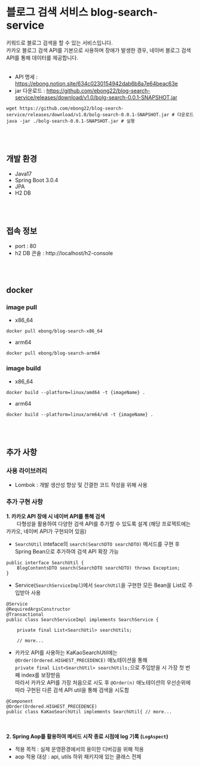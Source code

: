 # 블로그 검색 서비스  blog-search-service 

키워드로 블로그 검색을 할 수 있는 서비스입니다.   
카카오 블로그 검색 API를 기본으로 사용하며 장애가 발생한 경우,
네이버 블로그 검색 API를 통해 데이터를 제공합니다.
<br/><br/>
* API 명세 : https://ebong.notion.site/634c0230154942dab6b8a7e64beac63e
* jar 다운로드 : https://github.com/ebong22/blog-search-service/releases/download/v1.0/bolg-search-0.0.1-SNAPSHOT.jar
```
wget https://github.com/ebong22/blog-search-service/releases/download/v1.0/bolg-search-0.0.1-SNAPSHOT.jar # 다운로드
java -jar ./bolg-search-0.0.1-SNAPSHOT.jar # 실행
```

<br/><br/>
## 개발 환경
* Java17
* Spring Boot 3.0.4
* JPA
* H2 DB

<br/><br/>
## 접속 정보
* port : 80   
* h2 DB 콘솔 : http://localhost/h2-console  

<br/><br/>
## docker
### image pull
* x86_64
```
docker pull ebong/blog-search-x86_64
```
* arm64
```
docker pull ebong/blog-search-arm64
```

### image build
* x86_64
```
docker build --platform=linux/amd64 -t {imageName} .
```
* arm64
```
docker build --platform=linux/arm64/v8 -t {imageName} .
```

<br/><br/>
## 추가 사항
### 사용 라이브러리
* Lombok : 개발 생산성 향상 및 간결한 코드 작성을 위해 사용


### 추가 구현 사항
__1. 카카오 API 장애 시 네이버 API를 통해 검색__   
&emsp;&emsp;다형성을 활용하여 다양한 검색 API를 추가할 수 있도록 설계 (해당 프로젝트에는 카카오, 네이버 API가 구현되어 있음)
  - `SearchUtil` inteface의 `search(SearchDTO searchDTO)` 메서드를 구현 후 Spring Bean으로 추가하여 검색 API 확장 가능
```
public interface SearchUtil {
    BlogContentsDTO search(SearchDTO searchDTO) throws Exception;
}
```
  - Service(`SearchServiceImpl`)에서 `SearchUtil`을 구현한 모든 Bean을 List로 주입받아 사용
```
@Service
@RequiredArgsConstructor
@Transactional
public class SearchServiceImpl implements SearchService {

    private final List<SearchUtil> searchUtils;
    
    // more...
```

  - 카카오 API를 사용하는 KaKaoSearchUtil에는 `@Order(Ordered.HIGHEST_PRECEDENCE)` 애노테이션을 통해   
`private final List<SearchUtil> searchUtils;`으로 주입받을 시 가장 첫 번째 index를 보장받음   
따라서 카카오 API를 가장 처음으로 시도 후 `@Order(n)` 애노테이션의 우선순위에 따라 구현된 다른 검색 API util을 통해 검색을 시도함
```
@Component
@Order(Ordered.HIGHEST_PRECEDENCE)
public class KaKaoSearchUtil implements SearchUtil{ // more...
```
<br/><br/>
__2. Spring Aop를 활용하여 메서드 시작 종료 시점에 log 기록 (`LogAspect`)__
  * 적용 목적 : 실제 운영환경에서의 용이한 디버깅을 위해 적용
  * aop 적용 대상 : api, utils 하위 패키지에 있는 클래스 전체

